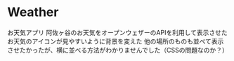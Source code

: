 # Weather
お天気アプリ
阿佐ヶ谷のお天気をオープンウェザーのAPIを利用して表示させた
お天気のアイコンが見やすいように背景を変えた
他の場所のものも並べて表示させたかったが、横に並べる方法がわかりませんでした（CSSの問題なのか？）
